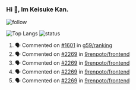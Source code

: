 ### Hi 👋, Im Keisuke Kan.

<!--
**9renpoto/9renpoto** is a ✨ _special_ ✨ repository because its `README.md` (this file) appears on your GitHub profile.

Here are some ideas to get you started:

- 🔭 I’m currently working on ...
- 🌱 I’m currently learning ...
- 👯 I’m looking to collaborate on ...
- 🤔 I’m looking for help with ...
- 💬 Ask me about ...
- 📫 How to reach me: ...
- 😄 Pronouns: ...
- ⚡ Fun fact: ...
-->

![follow](https://img.shields.io/github/followers/9renpoto?label=Follow&style=social)

![Top Langs](https://github-readme-stats.vercel.app/api/top-langs/?username=9renpoto&hide=html&layout=compact)
![status](https://github-readme-stats.vercel.app/api?username=9renpoto&show_icons=true&count_private=true&hide=issues,contribs)

<!--START_SECTION:activity-->
1. 🗣 Commented on [#1601](https://github.com/g59/ranking/issues/1601) in [g59/ranking](https://github.com/g59/ranking)
2. 🗣 Commented on [#2269](https://github.com/9renpoto/frontend/issues/2269) in [9renpoto/frontend](https://github.com/9renpoto/frontend)
3. 🗣 Commented on [#2269](https://github.com/9renpoto/frontend/issues/2269) in [9renpoto/frontend](https://github.com/9renpoto/frontend)
4. 🗣 Commented on [#2269](https://github.com/9renpoto/frontend/issues/2269) in [9renpoto/frontend](https://github.com/9renpoto/frontend)
5. 🗣 Commented on [#2269](https://github.com/9renpoto/frontend/issues/2269) in [9renpoto/frontend](https://github.com/9renpoto/frontend)
<!--END_SECTION:activity-->
